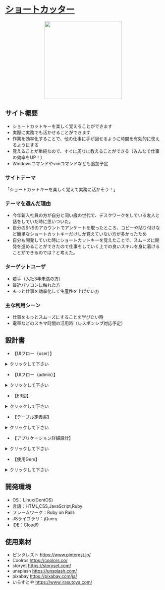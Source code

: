 #  [ショートカッター](https://shortcutter.jp/)
<div align="center">
  <img width="250" height="250" src="https://user-images.githubusercontent.com/100746049/170950750-dfeeaf4f-4c2d-48ba-a552-fe96cff10cfa.png">
</div>


## サイト概要
 - ショートカットキーを楽しく覚えることができます
 - 実際に実務でも活かせることができます
 - 作業を効率化することで、他の仕事に手が回せるように時間を有効的に使えるようにする
 - 覚えることが単純なので、すぐに周りに教えることができる（みんなで仕事の効率をUP！）
 - Windowsコマンドやvimコマンドなども追加予定
### サイトテーマ
「ショートカットキーを楽しく覚えて実務に活かそう！」

### テーマを選んだ理由
 - 今年新入社員の方が自分と同い歳の世代で、デスクワークをしている友人と話をしていた時に思いついた。
 - 自分のSNSのアカウントでアンケートを取ったところ、コピーや貼り付けなど簡単なショートカットキーだけしか覚えていない方が多かったため
 - 自分も開発していた時にショートカットキーを覚えたことで、スムーズに開発を進めることができたので仕事をしていく上での良いスキルを身に着けることができるのでは？と考えた。

### ターゲットユーザ
 - 若手（入社3年未満の方）
 - 最近パソコンに触れた方
 - もっと仕事を効率化して生産性を上げたい方

### 主な利用シーン
 - 仕事をもっとスムーズにすることを学びたい時
 - 電車などのスキマ時間の活用時（レスポンシブ対応予定）

## 設計書
- 【UIフロー（user）】<br/>
<details>
  <summary>クリックして下さい</summary>
  <img width="937" alt="ショートカッター画面遷移図（ユーザー）" src="https://user-images.githubusercontent.com/100746049/172285176-2c7ed2fa-8ba3-410b-b5da-2be9954e5076.png">
</details>

- 【UIフロー（admin）】<br/>
<details>
  <summary>クリックして下さい</summary>
  <img width="1128" alt="ショートカッター画面遷移図（管理者）" src="https://user-images.githubusercontent.com/100746049/172284052-1c5d23a7-2973-45e1-8ff8-8ecb6069817d.png">
</details>

- 【ER図】<br/>
<details>
  <summary>クリックして下さい</summary>
  <img width="860" alt="shortcutter_ER図" src="https://user-images.githubusercontent.com/100746049/170949521-d57fddb4-3cf7-438f-815a-7229a3b193f5.png">  
</details>

- 【テーブル定義書】<br/>
<details>
  <summary>クリックして下さい</summary>
  <img width="909" alt="shortcutter_テーブル定義書①" src="https://user-images.githubusercontent.com/100746049/170949611-be5a404a-5abf-4427-a5ad-75f2cb9faf40.png">
  <img width="909" alt="shortcutter_テーブル定義書②" src="https://user-images.githubusercontent.com/100746049/170949709-8ce3c99e-e7f5-4d18-845f-13f7212e081a.png">
  <img width="906" alt="shortcutter_テーブル定義書③" src="https://user-images.githubusercontent.com/100746049/170949803-47132d52-3740-4a83-897d-7feb4df333e4.png">
</details>

- 【アプリケーション詳細設計】<br/>
<details>
  <summary>クリックして下さい</summary>
  <img width="910" alt="ショートカッターアプリケーション詳細設計（ユーザー）" src="https://user-images.githubusercontent.com/100746049/172340771-10d648c3-5c8f-45fa-af97-b8e22509d7b5.png">
  <img width="912" alt="ショートカッターアプリケーション詳細設計（管理者）" src="https://user-images.githubusercontent.com/100746049/172340916-bf2e8410-615f-46ac-ae57-c79a1e4c74db.png">
</details>

- 【使用Gem】<br/>
<details>
  <summary>クリックして下さい</summary>
  <img width="384" alt="ショートカッター使用Gem" src="https://user-images.githubusercontent.com/100746049/172341033-2a5e50dc-38d5-462c-8f2f-e113c6f93b02.png">
</details>

## 開発環境
- OS：Linux(CentOS)
- 言語：HTML,CSS,JavaScript,Ruby
- フレームワーク：Ruby on Rails
- JSライブラリ：jQuery
- IDE：Cloud9

## 使用素材
- ピンタレスト https://www.pinterest.jp/
- Coolros https://coolors.co/
- storyet https://storyset.com/
- unsplash https://unsplash.com/
- pixabay https://pixabay.com/ja/
- いらすとや https://www.irasutoya.com/
